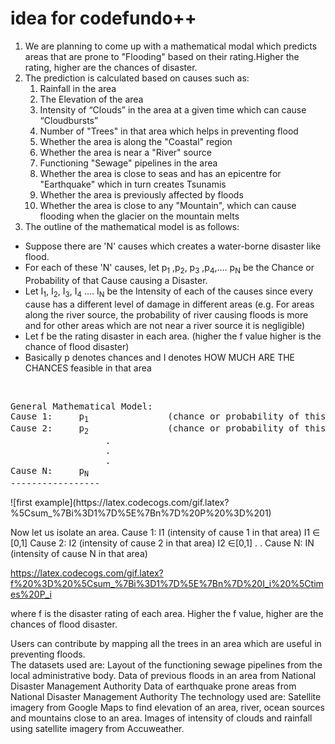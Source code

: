 # idea for codefundo++
1. We are planning to come up with a mathematical modal which predicts areas that are prone to "Flooding" based on their rating.Higher the rating, higher are the chances of disaster.
2. The prediction is calculated based on causes such as:
	1. Rainfall in the area
	2. The Elevation of the area
	3. Intensity of “Clouds” in the area at a given time which can cause “Cloudbursts”
	4. Number of "Trees" in that area which helps in preventing flood
  	5. Whether the area is along the "Coastal" region
	6. Whether the area is near a "River" source
	7. Functioning "Sewage" pipelines in the area
	8. Whether the area is close to seas and has an epicentre for "Earthquake" which in turn creates Tsunamis
	9. Whether the area is previously affected by floods
	10. Whether the area is close to any "Mountain", which can cause flooding when the glacier 
	on the mountain melts	
3. The outline of the mathematical model is as follows:<br>
  * Suppose there are 'N' causes which creates a water-borne disaster like flood.
  * For each of these 'N' causes, let p<sub>1</sub> ,p<sub>2</sub>, p<sub>3</sub> ,p<sub>4</sub>,.... p<sub>N</sub>  be the 	    Chance or Probability of that Cause causing a Disaster. 
  * Let I<sub>1</sub>, I<sub>2</sub>, I<sub>3</sub>, I<sub>4</sub> .... I<sub>N</sub> be the Intensity of each of the causes since every cause has a different level of damage in different areas (e.g.  For areas along the river source, the probability of river causing floods is more and for other areas which are not near a river source it is negligible) 
* Let f be the rating disaster in each area. (higher the f value higher is the chance of flood disaster)
* Basically p denotes chances and I denotes HOW MUCH ARE THE CHANCES feasible in that area
<br>
<pre>
General Mathematical Model:
Cause 1:     p<sub>1</sub>               (chance or probability of this cause creating a water-borne disaster)
Cause 2:     p<sub>2</sub>               (chance or probability of this cause creating a water-borne disaster)
                  .
                  .
                  .
Cause N:     p<sub>N</sub> 
-----------------   
</pre>
![first example](https://latex.codecogs.com/gif.latex?%5Csum_%7Bi%3D1%7D%5E%7Bn%7D%20P%20%3D%201)

Now let us isolate an area. 
Cause 1:   I1                        (intensity of cause 1 in that area)      I1 ∈ [0,1]
Cause 2:   I2                        (intensity of cause 2 in that area)       I2 ∈[0,1]
                  .
                  . 
 Cause N:  IN                       (intensity of cause N in that area) 
 
https://latex.codecogs.com/gif.latex?f%20%3D%20%5Csum_%7Bi%3D1%7D%5E%7Bn%7D%20I_i%20%5Ctimes%20P_i

where f is the disaster rating of each area. Higher the f value, higher are the chances of flood disaster.

Users can contribute by mapping all the trees in an area which are useful in preventing floods.  
The datasets used are:
	Layout of the functioning sewage pipelines from the local administrative body.
	Data of previous floods in an area from National Disaster Management Authority
	Data of earthquake prone areas from National Disaster Management Authority
The technology used are:
	Satellite imagery from Google Maps to find elevation of an area, river, ocean sources and mountains close to an area.
	Images of intensity of clouds and rainfall using satellite imagery from Accuweather.
	




